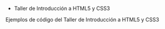 * Taller de Introducción a HTML5 y CSS3

Ejemplos de código del Taller de Introducción a HTML5 y CSS3
